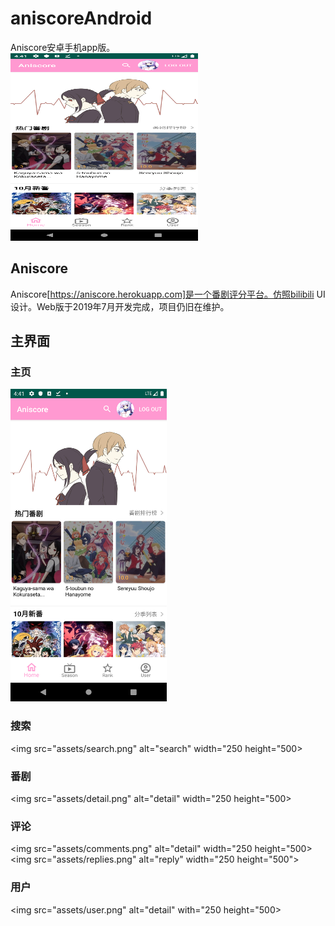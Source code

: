 # aniscoreAndroid
Aniscore安卓手机app版。<br>
<img src="assets/home.png" alt="home" width="300" height="300">

## Aniscore
Aniscore[https://aniscore.herokuapp.com]是一个番剧评分平台。仿照bilibili UI设计。Web版于2019年7月开发完成，项目仍旧在维护。

## 主界面
### 主页
<img src="assets/home.png" alt="home" width="250" height="500">

### 搜索
<img src="assets/search.png" alt="search" width="250 height="500>

### 番剧
<img src="assets/detail.png" alt="detail" width="250 height="500>

### 评论
<img src="assets/comments.png" alt="detail" width="250 height="500>
<img src="assets/replies.png" alt="reply" width="250 height="500">

### 用户
<img src="assets/user.png" alt="detail" with="250 height="500>